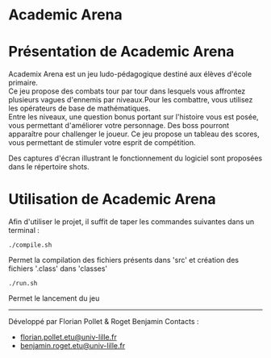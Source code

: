 Academic Arena
===========



# Présentation de Academic Arena

Academix Arena est un jeu ludo-pédagogique destiné aux élèves d'école primaire.<br>
Ce jeu propose des combats tour par tour dans lesquels vous affrontez plusieurs vagues d'ennemis par niveaux.Pour les combattre, vous utilisez les opérateurs de base de mathématiques. <br>
Entre les niveaux, une question bonus portant sur l'histoire vous est posée, vous permettant d'améliorer votre personnage.
Des boss pourront apparaître pour challenger le joueur.
Ce jeu propose un tableau des scores, vous permettant de stimuler votre esprit de compétition.

Des captures d'écran illustrant le fonctionnement du logiciel sont proposées dans le répertoire shots.


# Utilisation de Academic Arena

Afin d'utiliser le projet, il suffit de taper les commandes suivantes dans un terminal :

```
./compile.sh
```
Permet la compilation des fichiers présents dans 'src' et création des fichiers '.class' dans 'classes'

```
./run.sh
```
Permet le lancement du jeu

<hr>

Développé par Florian Pollet & Roget Benjamin
Contacts : 
 - florian.pollet.etu@univ-lille.fr 
 - benjamin.roget.etu@univ-lille.fr
